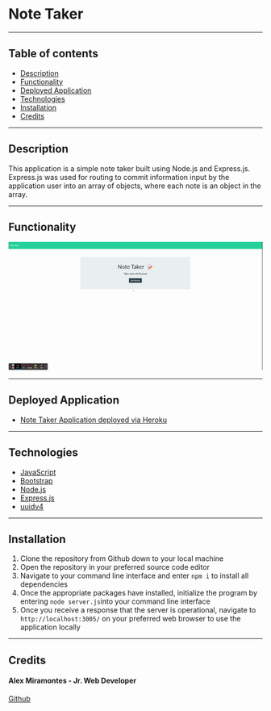 # Note Taker

---

## Table of contents

- [Description](#description)
- [Functionality](#functionality)
- [Deployed Application](#deployed-application)
- [Technologies](#technologies)
- [Installation](#installation)
- [Credits](#credits)

---

## Description

This application is a simple note taker built using Node.js and Express.js. Express.js was used for routing to commit information input by the application user into an array of objects, where each note is an object in the array. 

---

## Functionality

![gif demonstrating functionality of Note Taker App](./images/functionality_demonstration_note_taker.gif)

---

## Deployed Application

- [Note Taker Application deployed via Heroku](https://intense-journey-68438.herokuapp.com/)

---

## Technologies

- [JavaScript](https://www.javascript.com/)
- [Bootstrap](https://getbootstrap.com/)
- [Node.js](https://nodejs.org/)
- [Express.js](https://expressjs.com/)
- [uuidv4](https://www.npmjs.com/package/uuidv4)

---

## Installation

1. Clone the repository from Github down to your local machine
2. Open the repository in your preferred source code editor
3. Navigate to your command line interface and enter `npm i` to install all dependencies
4. Once the appropriate packages have installed, initialize the program by entering `node server.js`into your command line interface
5. Once you receive a response that the server is operational, navigate to `http://localhost:3005/` on your preferred web browser to use the application locally

---

## Credits

#### Alex Miramontes - Jr. Web Developer

[Github](https://www.github.com/amiramonte)
